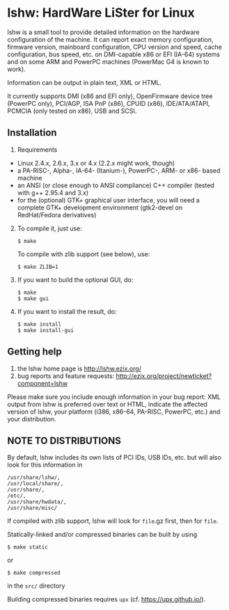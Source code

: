 lshw: HardWare LiSter for Linux
===============================

lshw is a small tool to provide detailed information on the hardware configuration of the machine. It can report exact memory configuration, firmware version, mainboard configuration, CPU version and speed, cache configuration, bus speed, etc. on DMI-capable x86 or EFI (IA-64) systems and on some ARM and PowerPC machines (PowerMac G4 is known to work).

Information can be output in plain text, XML or HTML.

It currently supports DMI (x86 and EFI only), OpenFirmware device tree
(PowerPC only), PCI/AGP, ISA PnP (x86), CPUID (x86), IDE/ATA/ATAPI, PCMCIA
(only tested on x86), USB and SCSI.

Installation
------------

 1. Requirements
   - Linux 2.4.x, 2.6.x, 3.x or 4.x (2.2.x might work, though)
   - a PA-RISC-, Alpha-, IA-64- (Itanium-), PowerPC-, ARM- or x86- based machine
   - an ANSI (or close enough to ANSI compliance) C++ compiler (tested with g++ 2.95.4 and 3.x)
   - for the (optional) GTK+ graphical user interface, you will need a
	complete GTK+ development environment (gtk2-devel on RedHat/Fedora derivatives) 

 2. To compile it, just use:

    	$ make

    To compile with zlib support (see below), use:

    	$ make ZLIB=1

 3. If you want to build the optional GUI, do:

    	$ make
    	$ make gui

 4. If you want to install the result, do:

    	$ make install
    	$ make install-gui

Getting help
------------

 1. the lshw home page is http://lshw.ezix.org/
 2. bug reports and feature requests: http://ezix.org/project/newticket?component=lshw
 
   Please make sure you include enough information in your bug report: XML output from lshw is preferred over text or HTML, indicate the affected version of lshw, your platform (i386, x86-64, PA-RISC, PowerPC, etc.) and your distribution.

NOTE TO DISTRIBUTIONS
---------------------

By default, lshw includes its own lists of PCI IDs, USB IDs, etc. but will also look for this information in

	/usr/share/lshw/,
	/usr/local/share/,
	/usr/share/,
	/etc/,
	/usr/share/hwdata/,
	/usr/share/misc/

If compiled with zlib support, lshw will look for `file`.gz first, then for `file`.

Statically-linked and/or compressed binaries can be built by using

    $ make static

or

    $ make compressed

in the `src/` directory

Building compressed binaries requires `upx` (cf. https://upx.github.io/).
